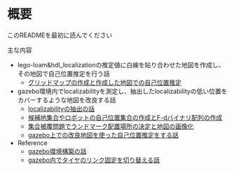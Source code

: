 # 概要
このREADMEを最初に読んでください

主な内容
- lego-loam&hdl_localizationの推定値に白線を貼り合わせた地図を作成し、その地図で自己位置推定を行う話
    - [グリッドマップの作成と作成した地図での自己位置推定](README/Create_WhiteLane_Gridmap_and_localization.md)
- gazebo環境内でlocalizabilityを測定し、抽出したlocalizabilityの低い位置をカバーするような地図を改良する話
    - [localizabilityの抽出の話](README/extract_localizability.md)
    - [候補地集合やロボットの自己位置集合の作成とF-dバイナリ配列の作成](README/create_varialble_set_text.md)
    - [集合被覆問題でランドマーク配置場所の決定と地図の画像化](README/set_covering_problem.md)
    - [gazebo上での改良地図を使った自己位置推定をする話](README/localization_for_gazebo.md)
- Reference
    - [gazebo環境構築の話](README/SetUp_gazebo_environment.md)
    - [gazebo内でタイヤのリンク固定を切り替える話](README/gazebo_link_fixed.md)


    